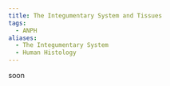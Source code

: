 ```yaml
---
title: The Integumentary System and Tissues
tags:
  - ANPH
aliases:
  - The Integumentary System
  - Human Histology
---
```

soon